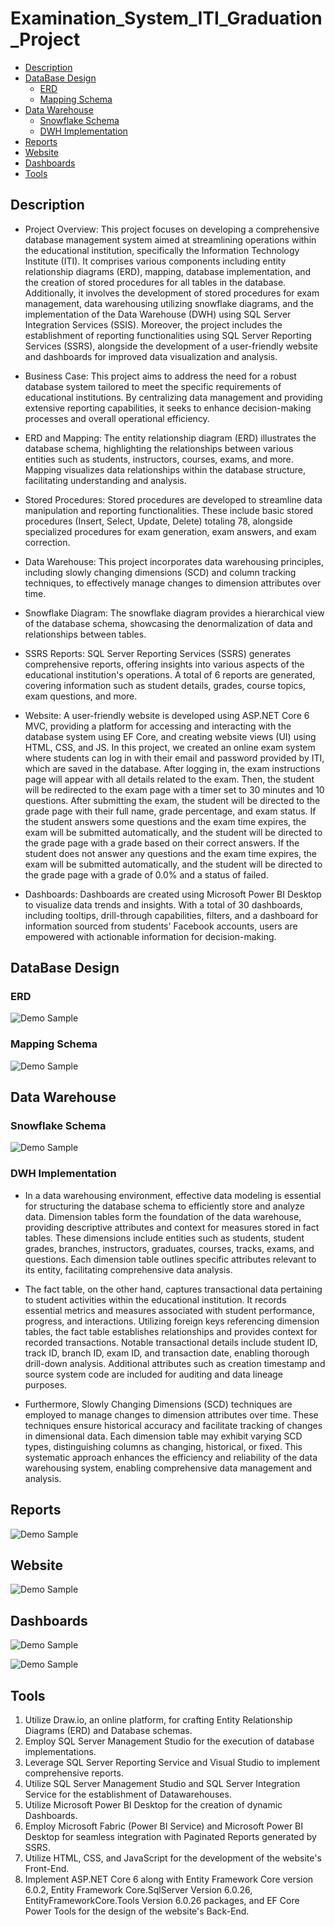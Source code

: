 # Examination_System_ITI_Graduation_Project


- [Description](#description)
- [DataBase Design](#DataBase-Design)
    - [ERD](#ERD)
    - [Mapping Schema](#Mapping-Schema)
- [Data Warehouse](#Data-Warehouse)
    - [Snowflake Schema](#Snowflake-Schema)
    - [DWH Implementation](#DWH-Implementation)
- [Reports](#Reports)
- [Website](#Website)
- [Dashboards](#Dashboards)
- [Tools](#Tools)


## Description

- Project Overview:
This project focuses on developing a comprehensive database management system aimed at streamlining operations within the educational institution, specifically the Information Technology Institute (ITI). It comprises various components including entity relationship diagrams (ERD), mapping, database implementation, and the creation of stored procedures for all tables in the database. Additionally, it involves the development of stored procedures for exam management, data warehousing utilizing snowflake diagrams, and the implementation of the Data Warehouse (DWH) using SQL Server Integration Services (SSIS). Moreover, the project includes the establishment of reporting functionalities using SQL Server Reporting Services (SSRS), alongside the development of a user-friendly website and dashboards for improved data visualization and analysis.

- Business Case:
This project aims to address the need for a robust database system tailored to meet the specific requirements of educational institutions. By centralizing data management and providing extensive reporting capabilities, it seeks to enhance decision-making processes and overall operational efficiency.

- ERD and Mapping:
The entity relationship diagram (ERD) illustrates the database schema, highlighting the relationships between various entities such as students, instructors, courses, exams, and more. Mapping visualizes data relationships within the database structure, facilitating understanding and analysis.

- Stored Procedures:
Stored procedures are developed to streamline data manipulation and reporting functionalities. These include basic stored procedures (Insert, Select, Update, Delete) totaling 78, alongside specialized procedures for exam generation, exam answers, and exam correction.

- Data Warehouse:
This project incorporates data warehousing principles, including slowly changing dimensions (SCD) and column tracking techniques, to effectively manage changes to dimension attributes over time.

- Snowflake Diagram:
The snowflake diagram provides a hierarchical view of the database schema, showcasing the denormalization of data and relationships between tables.

- SSRS Reports:
SQL Server Reporting Services (SSRS) generates comprehensive reports, offering insights into various aspects of the educational institution's operations. A total of 6 reports are generated, covering information such as student details, grades, course topics, exam questions, and more.

- Website:
A user-friendly website is developed using ASP.NET Core 6 MVC, providing a platform for accessing and interacting with the database system using EF Core, and creating website views (UI) using HTML, CSS, and JS.
In this project, we created an online exam system where students can log in with their email and password provided by ITI, which are saved in the database. After logging in, the exam instructions page will appear with all details related to the exam. Then, the student will be redirected to the exam page with a timer set to 30 minutes and 10 questions. After submitting the exam, the student will be directed to the grade page with their full name, grade percentage, and exam status. If the student answers some questions and the exam time expires, the exam will be submitted automatically, and the student will be directed to the grade page with a grade based on their correct answers. If the student does not answer any questions and the exam time expires, the exam will be submitted automatically, and the student will be directed to the grade page with a grade of 0.0% and a status of failed.

- Dashboards:
Dashboards are created using Microsoft Power BI Desktop to visualize data trends and insights. With a total of 30 dashboards, including tooltips, drill-through capabilities, filters, and a dashboard for information sourced from students' Facebook accounts, users are empowered with actionable information for decision-making.


## DataBase Design

### ERD
![Demo Sample](https://github.com/Sandra-Essa/Examination_System_ITI_Graduation_Project/blob/main/Media/ERD.png)

### Mapping Schema
![Demo Sample](https://github.com/Sandra-Essa/Examination_System_ITI_Graduation_Project/blob/main/Media/MappingDB.png)


## Data Warehouse

### Snowflake Schema
![Demo Sample](https://github.com/Sandra-Essa/Examination_System_ITI_Graduation_Project/blob/main/Media/Snowflake.png)

### DWH Implementation

- In a data warehousing environment, effective data modeling is essential for structuring the database schema to efficiently store and analyze data. Dimension tables form the foundation of the data warehouse, providing descriptive attributes and context for measures stored in fact tables. These dimensions include entities such as students, student grades, branches, instructors, graduates, courses, tracks, exams, and questions. Each dimension table outlines specific attributes relevant to its entity, facilitating comprehensive data analysis.

- The fact table, on the other hand, captures transactional data pertaining to student activities within the educational institution. It records essential metrics and measures associated with student performance, progress, and interactions. Utilizing foreign keys referencing dimension tables, the fact table establishes relationships and provides context for recorded transactions. Notable transactional details include student ID, track ID, branch ID, exam ID, and transaction date, enabling thorough drill-down analysis. Additional attributes such as creation timestamp and source system code are included for auditing and data lineage purposes.

- Furthermore, Slowly Changing Dimensions (SCD) techniques are employed to manage changes to dimension attributes over time. These techniques ensure historical accuracy and facilitate tracking of changes in dimensional data. Each dimension table may exhibit varying SCD types, distinguishing columns as changing, historical, or fixed. This systematic approach enhances the efficiency and reliability of the data warehousing system, enabling comprehensive data management and analysis.


## Reports
![Demo Sample](https://github.com/Sandra-Essa/Examination_System_ITI_Graduation_Project/blob/main/Media/SSRS%20Paginated.gif)

## Website
![Demo Sample](https://github.com/Sandra-Essa/Examination_System_ITI_Graduation_Project/blob/main/Media/Exam.gif)

## Dashboards
![Demo Sample](https://github.com/Sandra-Essa/Examination_System_ITI_Graduation_Project/blob/main/Media/ITI_Examination_System.gif)

![Demo Sample](https://github.com/Sandra-Essa/Examination_System_ITI_Graduation_Project/blob/main/Media/Facebook.png)


## Tools

1. Utilize Draw.io, an online platform, for crafting Entity Relationship Diagrams (ERD) and Database schemas.
2. Employ SQL Server Management Studio for the execution of database implementations.
3. Leverage SQL Server Reporting Service and Visual Studio to implement comprehensive reports.
4. Utilize SQL Server Management Studio and SQL Server Integration Service for the establishment of Datawarehouses.
5. Utilize Microsoft Power BI Desktop for the creation of dynamic Dashboards.
6. Employ Microsoft Fabric (Power BI Service) and Microsoft Power BI Desktop for seamless integration with Paginated Reports generated by SSRS.
7. Utilize HTML, CSS, and JavaScript for the development of the website's Front-End.
8. Implement ASP.NET Core 6 along with Entity Framework Core version 6.0.2, Entity Framework Core.SqlServer Version 6.0.26, EntityFrameworkCore.Tools Version 6.0.26 packages, and EF Core Power Tools for the design of the website's Back-End.

